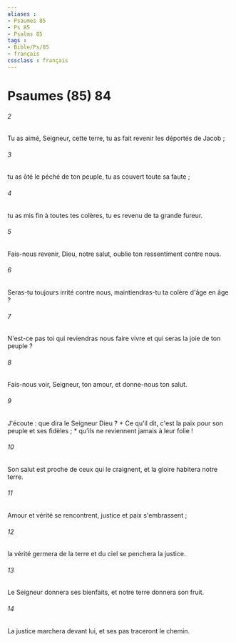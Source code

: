 ```yaml
---
aliases : 
- Psaumes 85
- Ps 85
- Psalms 85
tags : 
- Bible/Ps/85
- français
cssclass : français
---
```


# Psaumes (85) 84

###### 2
Tu as aimé, Seigneur, cette terre, tu as fait revenir les déportés de Jacob ;
###### 3
tu as ôté le péché de ton peuple, tu as couvert toute sa faute ;
###### 4
tu as mis fin à toutes tes colères, tu es revenu de ta grande fureur.
###### 5
Fais-nous revenir, Dieu, notre salut, oublie ton ressentiment contre nous.
###### 6
Seras-tu toujours irrité contre nous, maintiendras-tu ta colère d'âge en âge ?
###### 7
N'est-ce pas toi qui reviendras nous faire vivre et qui seras la joie de ton peuple ?
###### 8
Fais-nous voir, Seigneur, ton amour, et donne-nous ton salut.
###### 9
J'écoute : que dira le Seigneur Dieu ? + Ce qu'il dit, c'est la paix pour son peuple et ses fidèles ; * qu'ils ne reviennent jamais à leur folie !
###### 10
Son salut est proche de ceux qui le craignent, et la gloire habitera notre terre.
###### 11
Amour et vérité se rencontrent, justice et paix s'embrassent ;
###### 12
la vérité germera de la terre et du ciel se penchera la justice.
###### 13
Le Seigneur donnera ses bienfaits, et notre terre donnera son fruit.
###### 14
La justice marchera devant lui, et ses pas traceront le chemin.
